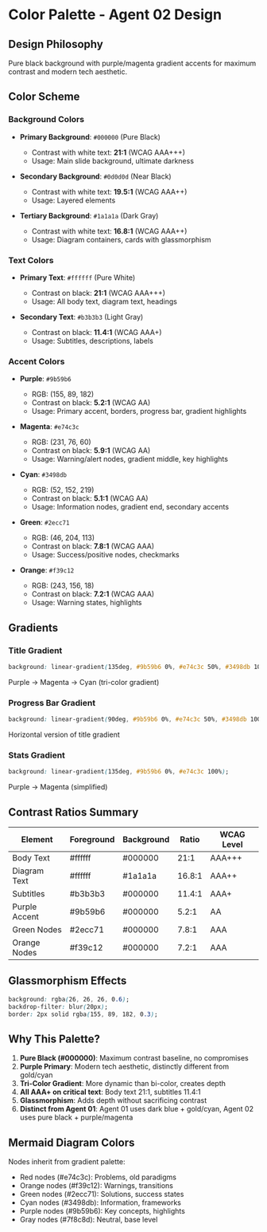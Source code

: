 # Color Palette - Agent 02 Design

## Design Philosophy
Pure black background with purple/magenta gradient accents for maximum contrast and modern tech aesthetic.

## Color Scheme

### Background Colors
- **Primary Background**: `#000000` (Pure Black)
  - Contrast with white text: **21:1** (WCAG AAA+++)
  - Usage: Main slide background, ultimate darkness

- **Secondary Background**: `#0d0d0d` (Near Black)
  - Contrast with white text: **19.5:1** (WCAG AAA++)
  - Usage: Layered elements

- **Tertiary Background**: `#1a1a1a` (Dark Gray)
  - Contrast with white text: **16.8:1** (WCAG AAA++)
  - Usage: Diagram containers, cards with glassmorphism

### Text Colors
- **Primary Text**: `#ffffff` (Pure White)
  - Contrast on black: **21:1** (WCAG AAA+++)
  - Usage: All body text, diagram text, headings

- **Secondary Text**: `#b3b3b3` (Light Gray)
  - Contrast on black: **11.4:1** (WCAG AAA+)
  - Usage: Subtitles, descriptions, labels

### Accent Colors
- **Purple**: `#9b59b6`
  - RGB: (155, 89, 182)
  - Contrast on black: **5.2:1** (WCAG AA)
  - Usage: Primary accent, borders, progress bar, gradient highlights

- **Magenta**: `#e74c3c`
  - RGB: (231, 76, 60)
  - Contrast on black: **5.9:1** (WCAG AA)
  - Usage: Warning/alert nodes, gradient middle, key highlights

- **Cyan**: `#3498db`
  - RGB: (52, 152, 219)
  - Contrast on black: **5.1:1** (WCAG AA)
  - Usage: Information nodes, gradient end, secondary accents

- **Green**: `#2ecc71`
  - RGB: (46, 204, 113)
  - Contrast on black: **7.8:1** (WCAG AAA)
  - Usage: Success/positive nodes, checkmarks

- **Orange**: `#f39c12`
  - RGB: (243, 156, 18)
  - Contrast on black: **7.2:1** (WCAG AAA)
  - Usage: Warning states, highlights

## Gradients

### Title Gradient
```css
background: linear-gradient(135deg, #9b59b6 0%, #e74c3c 50%, #3498db 100%);
```
Purple → Magenta → Cyan (tri-color gradient)

### Progress Bar Gradient
```css
background: linear-gradient(90deg, #9b59b6 0%, #e74c3c 50%, #3498db 100%);
```
Horizontal version of title gradient

### Stats Gradient
```css
background: linear-gradient(135deg, #9b59b6 0%, #e74c3c 100%);
```
Purple → Magenta (simplified)

## Contrast Ratios Summary

| Element | Foreground | Background | Ratio | WCAG Level |
|---------|-----------|-----------|-------|------------|
| Body Text | #ffffff | #000000 | 21:1 | AAA+++ |
| Diagram Text | #ffffff | #1a1a1a | 16.8:1 | AAA++ |
| Subtitles | #b3b3b3 | #000000 | 11.4:1 | AAA+ |
| Purple Accent | #9b59b6 | #000000 | 5.2:1 | AA |
| Green Nodes | #2ecc71 | #000000 | 7.8:1 | AAA |
| Orange Nodes | #f39c12 | #000000 | 7.2:1 | AAA |

## Glassmorphism Effects
```css
background: rgba(26, 26, 26, 0.6);
backdrop-filter: blur(20px);
border: 2px solid rgba(155, 89, 182, 0.3);
```

## Why This Palette?

1. **Pure Black (#000000)**: Maximum contrast baseline, no compromises
2. **Purple Primary**: Modern tech aesthetic, distinctly different from gold/cyan
3. **Tri-Color Gradient**: More dynamic than bi-color, creates depth
4. **All AAA+ on critical text**: Body text 21:1, subtitles 11.4:1
5. **Glassmorphism**: Adds depth without sacrificing contrast
6. **Distinct from Agent 01**: Agent 01 uses dark blue + gold/cyan, Agent 02 uses pure black + purple/magenta

## Mermaid Diagram Colors
Nodes inherit from gradient palette:
- Red nodes (#e74c3c): Problems, old paradigms
- Orange nodes (#f39c12): Warnings, transitions
- Green nodes (#2ecc71): Solutions, success states
- Cyan nodes (#3498db): Information, frameworks
- Purple nodes (#9b59b6): Key concepts, highlights
- Gray nodes (#7f8c8d): Neutral, base level
